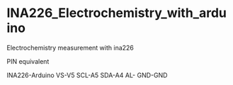# INA226_Electrochemistry_with_arduino
Electrochemistry measurement with ina226 

PIN equivalent

INA226-Arduino VS-V5 SCL-A5 SDA-A4 AL- GND-GND 
